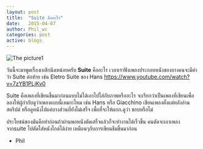 ```yaml
---
layout: post
title:  "Suite คืออะไร"
date:   2015-04-07
author: Phil_wc
categories: post
active: blogs
---
```


![The picture1]({{site.url}}/public/img/1suite.jpg)

วันนี้จะมาพูดเรื่องเบสิกนิดหน่อยครับ
__Suite__ คืออะไร เวลาเราฟังเพลงประกอบหนังของบางคนจะมีคำว่า Suite ต่อท้าย เช่น Eletro Suite ของ Hans <https://www.youtube.com/watch?v=7zYB1PLjKv0>

Suite คือเพลงที่เขียนขึ้นมาก่อนแบบไม่ได้เอาไปใส่กับภาพหรืออะไร จะเรียกว่าเป็นเพลงที่เขียนเพื่อลองให้ผู้กำกับดูว่าเพลงแบบนี้เหมาะไหม
เช่น Hans หรือ Giacchino เขียนเพลงตั้งแต่หลังอ่านสคริปต์ หรือดูหนังไปแค่บางส่วนที่ยังไม่เสร็จ เพื่อที่จะให้ผกก.ดูว่า ชอบหรือไม่

ประโยชน์ของมันคือทำก่อนถ้าผ่านพอหนังตัดเสร็จแล้วก็จะทำงานได้เร็วขึ้น คนตัดจะเอาเพลงจากsuite ไปตัดใส่หนังไกด์ได้ง่าย เหมือนๆกับการเขียนธีมขึ้นมาก่อน


- Phil